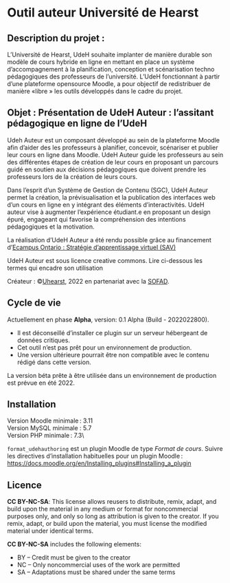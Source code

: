 # Outil auteur Université de Hearst

## Description du projet :

L’Université de Hearst, UdeH souhaite implanter de manière durable son modèle de cours hybride en ligne en mettant en 
place un système d’accompagnement à la planification, conception et scénarisation techno pédagogiques des professeurs de
l’université. L’UdeH fonctionnant à partir d’une plateforme opensource Moodle, a pour objectif de redistribuer de 
manière «libre » les outils développés dans le cadre du projet.

## Objet : Présentation de UdeH Auteur : l’assitant pédagogique en ligne de l’UdeH

Udeh Auteur est un composant développé au sein de la plateforme Moodle afin d’aider des les professeurs à planifier, 
concevoir, scénariser et publier leur cours en ligne dans Moodle. UdeH Auteur guide les professeurs au sein des 
différentes étapes de création de leur cours en proposant un parcours guidé en soutien aux décisions pédagogiques que 
doivent prendre les professeurs lors de la création de leurs cours.

Dans l’esprit d’un Système de Gestion de Contenu (SGC), UdeH Auteur permet la création, la prévisualisation et la 
publication des interfaces web d’un cours en ligne en y intégrant des éléments d’interactivités. UdeH auteur vise à 
augmenter l’expérience étudiant.e en proposant un design épuré, engageant qui favorise la compréhension des intentions 
pédagogiques et la motivation.

La réalisation d’UdeH Auteur a été rendu possible grâce au financement d’[Ecampus Ontario : Stratégie d’apprentissage 
virtuel (SAV)](https://vls.ecampusontario.ca/fr/)

UdeH Auteur est sous licence creative commons. Lire ci-dessous les termes qui encadre son utilisation

Créateur : ©[Uhearst](http://www.uhearst.ca/), 2022 en partenariat avec la [SOFAD](https://sofad.qc.ca/).

## Cycle de vie

Actuellement en phase **Alpha**, version: 0.1 Alpha (Build - 2022022800).

* Il est déconseillé d’installer ce plugin sur un serveur hébergeant de données critiques.
* Cet outil n’est pas prêt pour un environnement de production.
* Une version ultérieure pourrait être non compatible avec le contenu rédigé dans cette version.

La version béta prête à être utilisée dans un environnement de production est prévue en été 2022.

## Installation

Version Moodle minimale : 3.11\
Version MySQL minimale : 5.7\
Version PHP minimale : 7.3\

`format_udehauthoring` est un plugin Moodle de type _Format de cours_. 
Suivre les directives d’installation habituelles pour un plugin Moodle : https://docs.moodle.org/en/Installing_plugins#Installing_a_plugin

## Licence

**CC BY-NC-SA**: This license allows reusers to distribute, remix, adapt, and build upon the material in any medium or 
format for noncommercial purposes only, and only so long as attribution is given to the creator. If you remix, adapt, or
build upon the material, you must license the modified material under identical terms.

**CC BY-NC-SA** includes the following elements:
* BY  – Credit must be given to the creator
* NC  – Only noncommercial uses of the work are permitted
* SA  – Adaptations must be shared under the same terms

